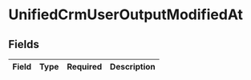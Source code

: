 # UnifiedCrmUserOutputModifiedAt


## Fields

| Field       | Type        | Required    | Description |
| ----------- | ----------- | ----------- | ----------- |